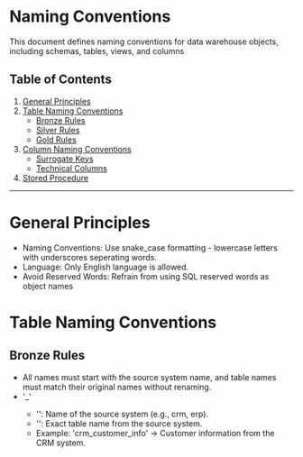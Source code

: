 # Naming Conventions

This document defines naming conventions for data warehouse objects, including schemas, tables, views, and columns

## Table of Contents

1. [General Principles](#General-Principles)
2. [Table Naming Conventions](#Table-Naming-Conventions)
     - [Bronze Rules](#Bronze-Rules)
     - [Silver Rules](#Silver-Rules)
     - [Gold Rules](#Gold-Rules)
3. [Column Naming Conventions](#Column-Naming-Conventions)
     - [Surrogate Keys](#Surrogate-Keys)
     - [Technical Columns](#Technical-Columns)
4. [Stored Procedure](#Stored-Procedure)

---

# General Principles 

- Naming Conventions: Use snake_case formatting - lowercase letters with underscores seperating words.
- Language: Only English language is allowed.
- Avoid Reserved Words: Refrain from using SQL reserved words as object names

# Table Naming Conventions

## Bronze Rules

- All names must start with the source system name, and table names must match their original names without renaming.
- '<sourcesystem>_<entity>'
  - '<sourcesystem>': Name of the source system (e.g., crm, erp).
  - '<entity>': Exact table name from the source system.
  - Example: 'crm_customer_info' → Customer information from the CRM system.
